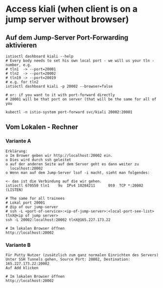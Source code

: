 # Access kiali (when client is on a jump server without browser)

## Auf dem Jump-Server Port-Forwarding aktivieren 

```
istioctl dashboard kiali --help
# Every body needs to set his own local port - we will us your tln - number, e.g.
# tln1  -> --port=20001
# tln2  -> --port=20002
# tln19 -> --port=20019
# e.g. for tln2
istioctl dashboard kiali -p 20002 --browser=false

# or: if you want to it with port-forward directly
# 20001 will be that port on server (that will be the same for all of you

kubectl -n istio-system port-forward svc/kiali 20002:20001
```

## Vom Lokalen - Rechner  

### Variante A 

```
Erklärung:
o Im Brower geben wir http://localhost:20002 ein.
o Dies wird durch ssh geleitet
o auf der anderen Seite auf dem Server geht es dann weiter zu
  localhost:20002
o Wenn man auf dem Jump-Server lsof -i macht, sieht man folgendes:

<- das ist die Verbindung auf die wir gehen.
istioctl 670550 tln1    9u  IPv4 10284211      0t0  TCP *:20002 (LISTEN)
```

```
# The same for all trainees 
# Lokal port 20001
# @ip of our jump-server
# ssh -L <port-of-service>:<ip-of-jump-server>:<local-port-see-list> tlnX@<ip of jump server>
ssh -L 20002:localhost:20002 tlnX@165.227.173.22
```

```
# Im lokalen Browser öffnen
http://localhost:20002
```

### Variante B 

```
Für Putty Nutzer (zusätzlich zum ganz normalen Einrichten des Servers)
Unter SSH Tunnels gehen, Source Port: 20002, Destination: 165.227.173.22:20002
Auf Add klicken
```

```
# Im lokalen Browser öffnen 
http://localhost:20002
```
